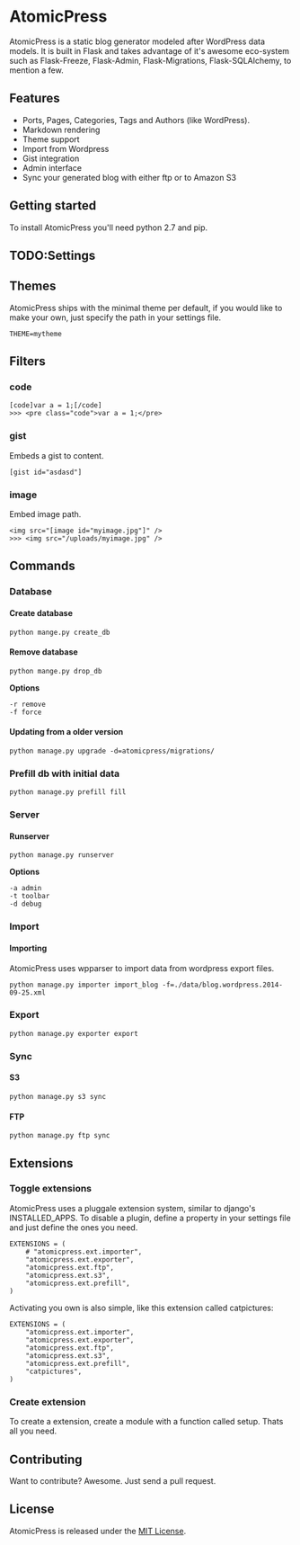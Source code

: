 # AtomicPress

AtomicPress is a static blog generator modeled after WordPress data models.
It is built in Flask and takes advantage of it's awesome eco-system such as
Flask-Freeze, Flask-Admin, Flask-Migrations, Flask-SQLAlchemy, to mention a few.


## Features

- Ports, Pages, Categories, Tags and Authors (like WordPress).
- Markdown rendering
- Theme support
- Import from Wordpress
- Gist integration
- Admin interface
- Sync your generated blog with either ftp or to Amazon S3


## Getting started

To install AtomicPress you'll need python 2.7 and pip.


## TODO:Settings


## Themes

AtomicPress ships with the minimal theme per default, if you would like to make your own, just specify the path in your settings file.

	THEME=mytheme

## Filters

### code

	[code]var a = 1;[/code]
	>>> <pre class="code">var a = 1;</pre>
	
### gist

Embeds a gist to content.

	[gist id="asdasd"]
	
### image

Embed image path.

	<img src="[image id="myimage.jpg"]" />
	>>> <img src="/uploads/myimage.jpg" />

## Commands

### Database

#### Create database

	python mange.py create_db
	
#### Remove database

	python mange.py drop_db
	
**Options**

	-r remove
	-f force
	
#### Updating from a older version

    python manage.py upgrade -d=atomicpress/migrations/
    
### Prefill db with initial data

	python manage.py prefill fill
	


### Server

#### Runserver

	python manage.py runserver 
	
**Options**

	-a admin
	-t toolbar
	-d debug

### Import

#### Importing

AtomicPress uses wpparser to import data from wordpress export files.

    python manage.py importer import_blog -f=./data/blog.wordpress.2014-09-25.xml

### Export

    python manage.py exporter export

### Sync
    
#### S3

	python manage.py s3 sync
    
#### FTP

	python manage.py ftp sync
	



## Extensions

### Toggle extensions

AtomicPress uses a pluggale extension system, similar to django's INSTALLED_APPS.
To disable a plugin, define a property in your settings file and just define the ones you need.

	EXTENSIONS = (
	    # "atomicpress.ext.importer",
	    "atomicpress.ext.exporter",
	    "atomicpress.ext.ftp",
	    "atomicpress.ext.s3",
	    "atomicpress.ext.prefill",
	)
	
Activating you own is also simple, like this extension called catpictures:

	EXTENSIONS = (
	    "atomicpress.ext.importer",
	    "atomicpress.ext.exporter",
	    "atomicpress.ext.ftp",
	    "atomicpress.ext.s3",
	    "atomicpress.ext.prefill",
	    "catpictures",
	)
	
### Create extension

To create a extension, create a module with a function called setup. Thats all you need.



## Contributing

Want to contribute? Awesome. Just send a pull request.


## License

AtomicPress is released under the [MIT License](http://www.opensource.org/licenses/MIT).

